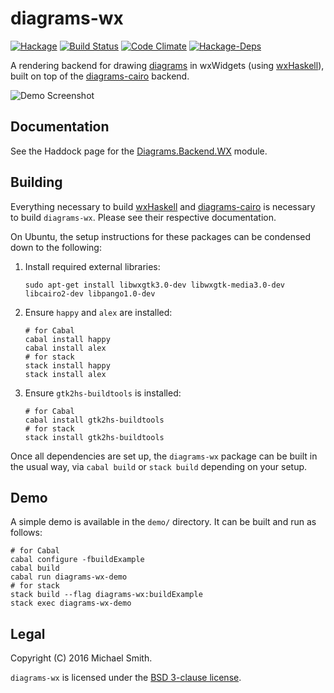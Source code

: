 # diagrams-wx

[![Hackage](https://img.shields.io/hackage/v/diagrams-wx.svg)](https://hackage.haskell.org/package/diagrams-wx)
[![Build Status](https://img.shields.io/travis/spinda/diagrams-wx/master.svg)](https://travis-ci.org/spinda/diagrams-wx)
[![Code Climate](https://img.shields.io/codeclimate/github/spinda/diagrams-wx.svg)](https://codeclimate.com/github/spinda/diagrams-wx)
[![Hackage-Deps](https://img.shields.io/hackage-deps/v/diagrams-wx.svg)](http://packdeps.haskellers.com/feed?needle=diagrams-wx)

A rendering backend for drawing
[diagrams](http://projects.haskell.org/diagrams/) in wxWidgets (using
[wxHaskell](https://wiki.haskell.org/WxHaskell)), built on top of the
[diagrams-cairo](https://github.com/diagrams/diagrams-cairo) backend.

![Demo Screenshot](https://i.imgur.com/HCy7cIe.png)

## Documentation

See the Haddock page for the
[Diagrams.Backend.WX](https://hackage.haskell.org/package/diagrams-wx-0.1.1.0/docs/Diagrams-Backend-WX.html)
module.

## Building

Everything necessary to build [wxHaskell](https://wiki.haskell.org/WxHaskell)
and [diagrams-cairo](https://github.com/diagrams/diagrams-cairo) is necessary
to build `diagrams-wx`. Please see their respective documentation.

On Ubuntu, the setup instructions for these packages can be condensed down to
the following:

1. Install required external libraries:

   ```
   sudo apt-get install libwxgtk3.0-dev libwxgtk-media3.0-dev libcairo2-dev libpango1.0-dev
   ```

2. Ensure `happy` and `alex` are installed:

   ```
   # for Cabal
   cabal install happy
   cabal install alex
   # for stack
   stack install happy
   stack install alex
   ```

3. Ensure `gtk2hs-buildtools` is installed:

   ```
   # for Cabal
   cabal install gtk2hs-buildtools
   # for stack
   stack install gtk2hs-buildtools
   ```

Once all dependencies are set up, the `diagrams-wx` package can be built in the
usual way, via `cabal build` or `stack build` depending on your setup.

## Demo

A simple demo is available in the `demo/` directory. It can be built and run as
follows:

```
# for Cabal
cabal configure -fbuildExample
cabal build
cabal run diagrams-wx-demo
# for stack
stack build --flag diagrams-wx:buildExample
stack exec diagrams-wx-demo
```

## Legal

Copyright (C) 2016 Michael Smith.

`diagrams-wx` is licensed under the [BSD 3-clause license](/LICENSE).

